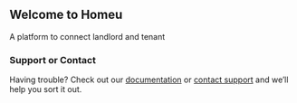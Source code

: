 ## Welcome to Homeu

A platform to connect landlord and tenant

### Support or Contact

Having trouble? Check out our [documentation](https://help.github.com/categories/github-pages-basics/) or [contact support](mailto:homeuapp@gmail.com) and we’ll help you sort it out.